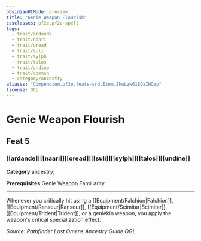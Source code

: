 ```yaml
---
obsidianUIMode: preview
title: "Genie Weapon Flourish"
cssclasses: pf2e,pf2e-spell
tags:
  - trait/ardande
  - trait/naari
  - trait/oread
  - trait/suli
  - trait/sylph
  - trait/talos
  - trait/undine
  - trait/common
  - category/ancestry
aliases: "Compendium.pf2e.feats-srd.Item.2kwLzw618QaIHOap"
license: OGL
---
```

# Genie Weapon Flourish
## Feat 5
### [[ardande]][[naari]][[oread]][[suli]][[sylph]][[talos]][[undine]]

**Category** ancestry; 



**Prerequisites** Genie Weapon Familiarity
* * *
Whenever you critically hit using a [[Equipment/Falchion|Falchion]], [[Equipment/Ranseur|Ranseur]], [[Equipment/Scimitar|Scimitar]], [[Equipment/Trident|Trident]], or a geniekin weapon, you apply the weapon's critical specialization effect.

*Source: Pathfinder Lost Omens Ancestry Guide*
*OGL*